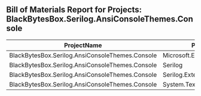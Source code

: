 ## Bill of Materials Report for Projects: BlackBytesBox.Serilog.AnsiConsoleThemes.Console

| ProjectName | Package | ResolvedVersion |
|-------------|---------|-----------------|
| BlackBytesBox.Serilog.AnsiConsoleThemes.Console | Microsoft.Extensions.Hosting | 9.0.3 |
| BlackBytesBox.Serilog.AnsiConsoleThemes.Console | Serilog | 4.2.0 |
| BlackBytesBox.Serilog.AnsiConsoleThemes.Console | Serilog.Extensions.Hosting | 9.0.0 |
| BlackBytesBox.Serilog.AnsiConsoleThemes.Console | System.Text.Json | 9.0.3 |

